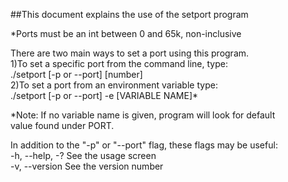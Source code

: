 ##This document explains the use of the setport program

\*Ports must be an int between 0 and 65k, non-inclusive

There are two main ways to set a port using this program.  
1)To set a specific port from the command line, type:  
    ./setport [-p or --port] \[number]  
2)To set a port from an environment variable type:  
    ./setport [-p or --port] -e [VARIABLE NAME]*

*Note: If no variable name is given, program will look for default  
value found under PORT.  

In addition to the "-p" or "--port" flag, these flags may be useful:  
-h, --help, -?      See the usage screen  
-v, --version       See the version number

